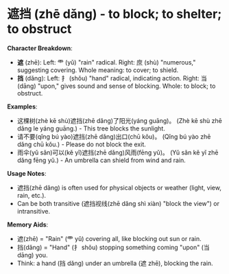 # **遮挡 (zhē dǎng) - to block; to shelter; to obstruct**

**Character Breakdown**:  
- **遮** (zhē): Left: ⻗ (yǔ) "rain" radical. Right: 庶 (shù) "numerous," suggesting covering. Whole meaning: to cover; to shield.  
- **挡** (dǎng): Left: 扌 (shǒu) "hand" radical, indicating action. Right: 当 (dāng) "upon," gives sound and sense of blocking. Whole: to block; to obstruct.

**Examples**:  
- 这棵树(zhè kē shù)遮挡(zhē dǎng)了阳光(yáng guāng)。 (Zhè kē shù zhē dǎng le yáng guāng.) - This tree blocks the sunlight.  
- 请不要(qǐng bú yào)遮挡(zhē dǎng)出口(chū kǒu)。 (Qǐng bú yào zhē dǎng chū kǒu.) - Please do not block the exit.  
- 雨伞(yǔ sǎn)可以(kě yǐ)遮挡(zhē dǎng)风雨(fēng yǔ)。 (Yǔ sǎn kě yǐ zhē dǎng fēng yǔ.) - An umbrella can shield from wind and rain.

**Usage Notes**:  
- 遮挡(zhē dǎng) is often used for physical objects or weather (light, view, rain, etc.).  
- Can be both transitive (遮挡视线(zhē dǎng shì xiàn) "block the view") or intransitive.

**Memory Aids**:  
- 遮(zhē) = "Rain" (⻗ yǔ) covering all, like blocking out sun or rain.  
- 挡(dǎng) = "Hand" (扌 shǒu) stopping something coming "upon" (当 dāng) you.  
- Think: a hand (挡 dǎng) under an umbrella (遮 zhē), blocking the rain.